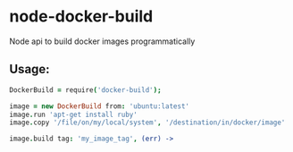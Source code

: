 # node-docker-build
Node api to build docker images programmatically


## Usage:
```coffeescript
DockerBuild = require('docker-build');

image = new DockerBuild from: 'ubuntu:latest'
image.run 'apt-get install ruby'
image.copy '/file/on/my/local/system', '/destination/in/docker/image'

image.build tag: 'my_image_tag', (err) ->
```
